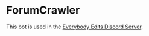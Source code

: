 # ForumCrawler

This bot is used in the [Everybody Edits Discord Server](https://discord.gg/QT8qkBg).
